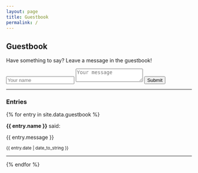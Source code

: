 ```yaml
---
layout: page
title: Guestbook
permalink: /
---
```


## Guestbook

Have something to say? Leave a message in the guestbook!

<form method="POST" action="https://staticman-stetoskops-projects.vercel.app/v3/entry/github/Stetoskop/mikiver.com/main/guestbook">
  <input name="fields[name]" type="text" placeholder="Your name" required>
  <textarea name="fields[message]" placeholder="Your message" required></textarea>
  <button type="submit">Submit</button>
</form>

---

### Entries

{% for entry in site.data.guestbook %}
  <div>
    <p><strong>{{ entry.name }}</strong> said:</p>
    <p>{{ entry.message }}</p>
    <p><small>{{ entry.date | date_to_string }}</small></p>
  </div>
  <hr>
{% endfor %}